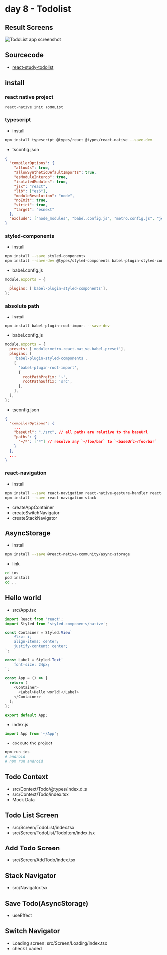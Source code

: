 # day 8 - Todolist

## Result Screens

![TodoList app screenshot](https://raw.githubusercontent.com/dev-yakuza/react-study/master/image/screenshot.png)

## Sourcecode

- [react-study-todolist](https://github.com/dev-yakuza/react-study-todolist)

## install

### react native project

```bash
react-native init TodoList
```

### typescript

- install

```bash
npm install typescript @types/react @types/react-native --save-dev
```

- tsconfig.json

```json
{
  "compilerOptions": {
    "allowJs": true,
    "allowSyntheticDefaultImports": true,
    "esModuleInterop": true,
    "isolatedModules": true,
    "jsx": "react",
    "lib": ["es6"],
    "moduleResolution": "node",
    "noEmit": true,
    "strict": true,
    "target": "esnext"
  },
  "exclude": ["node_modules", "babel.config.js", "metro.config.js", "jest.config.js"]
}
```

### styled-components

- install

```bash
npm install --save styled-components
npm install --save-dev @types/styled-components babel-plugin-styled-components
```

- babel.config.js

```js
module.exports = {
  ...
  plugins: ['babel-plugin-styled-components'],
};
```

### absolute path

- install

```bash
npm install babel-plugin-root-import --save-dev
```

- babel.config.js

```js
module.exports = {
  presets: ['module:metro-react-native-babel-preset'],
  plugins: [
    'babel-plugin-styled-components',
    [
      'babel-plugin-root-import',
      {
        rootPathPrefix: '~',
        rootPathSuffix: 'src',
      },
    ],
  ],
};
```

- tsconfig.json

```json
{
  "compilerOptions": {
    ...
    "baseUrl": "./src", // all paths are relative to the baseUrl
    "paths": {
      "~/*": ["*"] // resolve any `~/foo/bar` to `<baseUrl>/foo/bar`
    }
  },
  ...
}
```

### react-navigation

- install

```bash
npm install --save react-navigation react-native-gesture-handler react-native-reanimated react-native-screens
npm install --save react-navigation-stack
```

- createAppContainer
- createSwitchNavigator
- createStackNavigator

## AsyncStorage

- install

```bash
npm install --save @react-native-community/async-storage
```

- link

```bash
cd ios
pod install
cd ..
```

## Hello world

- src/App.tsx

```js
import React from 'react';
import Styled from 'styled-components/native';

const Container = Styled.View`
    flex: 1;
    align-items: center;
    justify-content: center;
`;

const Label = Styled.Text`
    font-size: 24px;
`;

const App = () => {
  return (
    <Container>
      <Label>Hello world!</Label>
    </Container>
  );
};

export default App;
```

- index.js

```js
import App from '~/App';
```

- execute the project

```bash
npm run ios
# android
# npm run android
```

## Todo Context

- src/Context/Todo/@types/index.d.ts
- src/Context/Todo/index.tsx
- Mock Data

## Todo List Screen

- src/Screen/TodoList/index.tsx
- src/Screen/TodoList/TodoItem/index.tsx

## Add Todo Screen

- src/Screen/AddTodo/index.tsx

## Stack Navigator

- src/Navigator.tsx

## Save Todo(AsyncStorage)

- useEffect

## Switch Navigator

- Loading screen: src/Screen/Loading/index.tsx
- check Loaded
